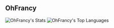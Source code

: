 ## OhFrancy

![OhFrancy's Stats](https://github-readme-stats.vercel.app/api?username=OhFrancy&theme=tokyonight&show_icons=true&hide_border=true&count_private=true)
![OhFrancy's Top Languages](https://github-readme-stats.vercel.app/api/top-langs/?username=OhFrancy&theme=tokyonight&show_icons=true&hide_border=true&layout=compact)
